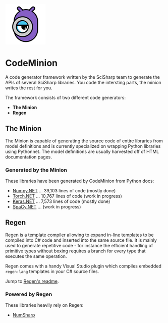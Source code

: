 ![CodeMinion](art/code_minion-128x128-trans.png)

# CodeMinion
A code generator framework written by the SciSharp team to generate the APIs of several SciSharp libraries. You code the intersting parts, the minion writes the rest for you.

The framework consists of two different code generators:
* **The Minion**
* **Regen**

## The Minion
The Minion is capable of generating the source code of entire libraries from model definitions and is currently specialized on wrapping Python libraries using Pythonnet. The model definitions are usually harvested off of HTML documentation pages. 

### Generated by the Minion
These libraries have been generated by CodeMinion from Python docs:
* [Numpy.NET](https://github.com/SciSharp/Numpy.NET) ... 39,103 lines of code (mostly done)
* [Torch.NET](https://github.com/SciSharp/Torch.NET) ... 10,767 lines of code (work in progress)
* [Keras.NET](https://github.com/SciSharp/Keras.NET) ... 7,573 lines of code (mostly done)
* [SpaCy.NET](https://github.com/SciSharp/SpaCy.NET) ... (work in progress)

## Regen

Regen is a template compiler allowing to expand in-line templates to be compiled into C# code and inserted into the same source file. It is mainly used to generate repetitive code - for instance the efficient handling of primitive types without boxing requires a branch for every type that executes the same operation. 

Regen comes with a handy Visual Studio plugin which compiles embedded `regen-lang` templates in your C# source files. 

Jump to [Regen's readme](https://github.com/SciSharp/CodeMinion/tree/master/src/Regen.Core).

### Powered by Regen
These libraries heavily rely on Regen:
* [NumSharp](https://github.com/SciSharp/NumSharp)
